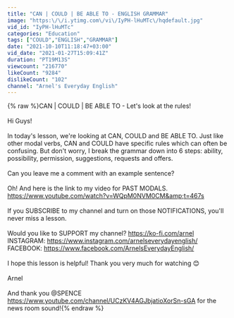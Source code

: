 ```yaml
---
title: "CAN | COULD | BE ABLE TO - ENGLISH GRAMMAR"
image: "https:\/\/i.ytimg.com\/vi\/IyPH-lHuMTc\/hqdefault.jpg"
vid_id: "IyPH-lHuMTc"
categories: "Education"
tags: ["COULD","ENGLISH","GRAMMAR"]
date: "2021-10-10T11:18:47+03:00"
vid_date: "2021-01-27T15:09:41Z"
duration: "PT19M13S"
viewcount: "216770"
likeCount: "9284"
dislikeCount: "102"
channel: "Arnel's Everyday English"
---
```

{% raw %}CAN | COULD | BE ABLE TO - Let's look at the rules! <br /><br />Hi Guys! <br /><br />In today's lesson, we're looking at CAN, COULD and BE ABLE TO. Just like other modal verbs, CAN and COULD have specific rules which can often be confusing. But don't worry, I break the grammar down into 6 steps: ability, possibility, permission, suggestions, requests and offers. <br /><br />Can you leave me a comment with an example sentence? <br /><br />Oh! And here is the link to my video for PAST MODALS. <a rel="nofollow" target="blank" href="https://www.youtube.com/watch?v=WQpM0NVM0CM&amp;t=467s">https://www.youtube.com/watch?v=WQpM0NVM0CM&amp;t=467s</a> <br /><br />If you SUBSCRIBE to my channel and turn on those NOTIFICATIONS, you'll never miss a lesson. <br /><br />Would you like to SUPPORT my channel?  <a rel="nofollow" target="blank" href="https://ko-fi.com/arnel">https://ko-fi.com/arnel</a><br />INSTAGRAM: <a rel="nofollow" target="blank" href="https://www.instagram.com/arnelseverydayenglish/">https://www.instagram.com/arnelseverydayenglish/</a> <br />FACEBOOK: <a rel="nofollow" target="blank" href="https://www.facebook.com/ArnelsEverydayEnglish/">https://www.facebook.com/ArnelsEverydayEnglish/</a> <br /><br />I hope this lesson is helpful! Thank you very much for watching 😊  <br /><br />Arnel<br /><br />And thank you @SPENCE <a rel="nofollow" target="blank" href="https://www.youtube.com/channel/UCzKV4AGJbjatioXorSn-sGA">https://www.youtube.com/channel/UCzKV4AGJbjatioXorSn-sGA</a> for the news room sound!{% endraw %}
